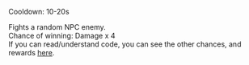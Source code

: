 Cooldown: 10-20s

Fights a random NPC enemy. <br />
Chance of winning: Damage x 4 <br />
If you can read/understand code, you can see the other chances, and rewards [here](https://github.com/Snoozeds/DankRPG/blob/main/commands/RPG/fight.js).